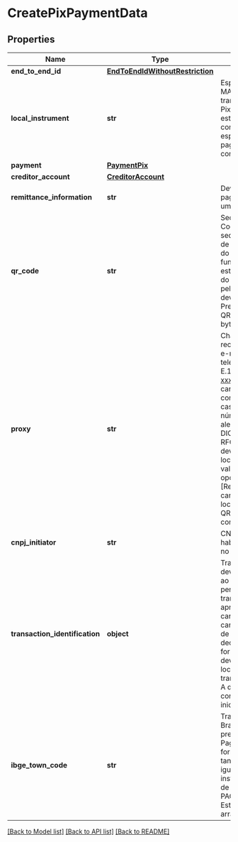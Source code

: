 # CreatePixPaymentData

## Properties
Name | Type | Description | Notes
------------ | ------------- | ------------- | -------------
**end_to_end_id** | [**EndToEndIdWithoutRestriction**](EndToEndIdWithoutRestriction.md) |  | 
**local_instrument** | **str** | Especifica a forma de iniciação do pagamento: - MANU - Inserção manual de dados da conta transacional - DICT - Inserção manual de chave Pix - QRDN - QR code dinâmico - QRES - QR code estático - INIC - Indica que o recebedor (creditor) contratou o Iniciador de Pagamentos especificamente para realizar iniciações de pagamento em que o beneficiário é previamente conhecido.  | 
**payment** | [**PaymentPix**](PaymentPix.md) |  | 
**creditor_account** | [**CreditorAccount**](CreditorAccount.md) |  | 
**remittance_information** | **str** | Deve ser preenchido sempre que o usuário pagador inserir alguma informação adicional em um pagamento, a ser enviada ao recebedor.  | [optional] 
**qr_code** | **str** | Sequência de caracteres que corresponde ao QR Code disponibilizado para o pagador. É a sequência de caracteres que seria lida pelo leitor de QR Code, e deve propiciar o retorno dos dados do pagador após consulta na DICT. Essa funcionalidade é possível tanto para QR Code estático quanto para QR Code dinâmico. No arranjo do Pix esta é a mesma sequência gerada e/ou lida pela funcionalidade Pix Copia e Cola. Este campo deverá ser no formato UTF-8. [Restrição] Preenchimento obrigatório para pagamentos por QR Code, observado o tamanho máximo de 512 bytes.  | [optional] 
**proxy** | **str** | Chave cadastrada no DICT pertencente ao recebedor. Os tipos de chaves podem ser: telefone, e-mail, cpf/cnpj ou chave aleatória. No caso de telefone celular deve ser informado no padrão E.1641. Para e-mail deve ter o formato xxxxxxxx@xxxxxxx.xxx(.xx) e no máximo 77 caracteres. No caso de CPF deverá ser informado com 11 números, sem pontos ou traços. Para o caso de CNPJ deverá ser informado com 14 números, sem pontos ou traços. No caso de chave aleatória deve ser informado o UUID gerado pelo DICT, conforme formato especificado na RFC41223. Se informado, a detentora da conta deve validar o proxy no DICT quando localInstrument for igual a DICT, QRDN ou QRES e validar o campo creditorAccount. Esta validação é opcional caso o localInstrument for igual a INIC. [Restrição] Se localInstrument for igual a MANU, o campo proxy não deve ser preenchido. Se localInstrument for igual INIC, DICT, QRDN ou QRES, o campo proxy deve ser sempre preenchido com a chave Pix.  | [optional] 
**cnpj_initiator** | **str** | CNPJ do Iniciador de Pagamento devidamente habilitado para a prestação de Serviço de Iniciação no Pix. | 
**transaction_identification** | **object** | Trata-se de um identificador de transação que deve ser retransmitido intacto pelo PSP do pagador ao gerar a ordem de pagamento. Essa informação permitirá ao recebedor identificar e correlacionar a transferência, quando recebida, com a apresentação das instruções ao pagador. Os caracteres permitidos no contexto do Pix para o campo txid (EMV 62-05) são: - Letras minúsculas, de ‘a’ a ‘z’ - Letras maiúsculas, de ‘A’ a ‘z’ - Dígitos decimais, de ‘0’ a ‘9’  [Restrição] Se localInstrument for igual a INIC, o campo transactionIdentification deve ser preenchido obrigatoriamente. Se localInstrument for igual a MANU ou DICT, o campo transactionIdentification não deve ser preenchido. A detentora de conta deve validar se a condicionalidade do campo foi atendida pela iniciadora de pagamento.  | [optional] 
**ibge_town_code** | **str** | Traz o código da cidade segundo o IBGE (Instituto Brasileiro de Geografia e Estatística). Para o preenchimento deste campo, o Iniciador de Pagamentos deve seguir a orientação do arranjo da forma de pagamento. O preenchimento do campo tanto em pix/payments quanto /consents deve ser igual. Caso haja divergência dos valores, a instituição deve retornar HTTP 422 com o código de erro PAGAMENTO_DIVERGENTE_DO_CONSENTIMENTO. Este campo faz referência ao campo CodMun do arranjo Pix.  | [optional] 

[[Back to Model list]](../README.md#documentation-for-models) [[Back to API list]](../README.md#documentation-for-api-endpoints) [[Back to README]](../README.md)

